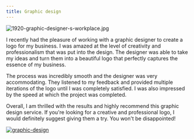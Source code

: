 ```yaml
---
title: Graphic design
---
```


![1920-graphic-designer-s-workplace.jpg](/1920-graphic-designer-s-workplace.jpg)

I recently had the pleasure of working with a graphic designer to create a logo for my business. I was amazed at the level of creativity and professionalism that was put into the design. The designer was able to take my ideas and turn them into a beautiful logo that perfectly captures the essence of my business.

The process was incredibly smooth and the designer was very accommodating. They listened to my feedback and provided multiple iterations of the logo until I was completely satisfied. I was also impressed by the speed at which the project was completed.

Overall, I am thrilled with the results and highly recommend this graphic design service. If you're looking for a creative and professional logo, I would definitely suggest giving them a try. You won't be disappointed!

[![graphic-design](<https://dabuttonfactory.com/button.png?t=CHECK+SERVICE&f=Noto+Sans-Bold&ts=26&tc=fff&hp=45&vp=20&c=11&bgt=unicolored&bgc=4bd42f>)](<https://www.bark.com/?a_aid=5d2d0e83cdc3>)
